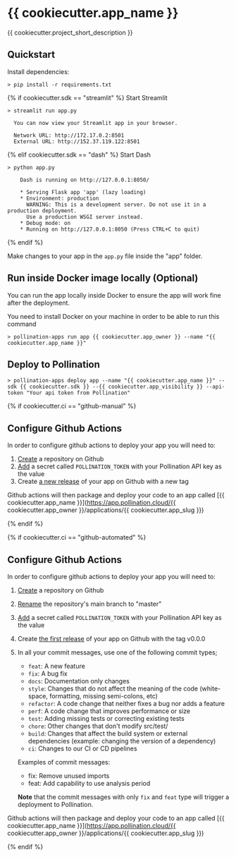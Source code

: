 # {{ cookiecutter.app_name }}

{{ cookiecutter.project_short_description }}

## Quickstart

Install dependencies:

```
> pip install -r requirements.txt
```

{% if cookiecutter.sdk == "streamlit" %}
Start Streamlit

```
> streamlit run app.py

  You can now view your Streamlit app in your browser.

  Network URL: http://172.17.0.2:8501
  External URL: http://152.37.119.122:8501

```
{% elif cookiecutter.sdk == "dash" %}
Start Dash

```
> python app.py

    Dash is running on http://127.0.0.1:8050/

    * Serving Flask app 'app' (lazy loading)
    * Environment: production
      WARNING: This is a development server. Do not use it in a production deployment.
      Use a production WSGI server instead.
    * Debug mode: on
    * Running on http://127.0.0.1:8050 (Press CTRL+C to quit)

```
{% endif %}

Make changes to your app in the `app.py` file inside the "app" folder.

## Run inside Docker image locally (Optional)

You can run the app locally inside Docker to ensure the app will work fine after the deployment.

You need to install Docker on your machine in order to be able to run this command

```
> pollination-apps run app {{ cookiecutter.app_owner }} --name "{{ cookiecutter.app_name }}"
```

## Deploy to Pollination

```
> pollination-apps deploy app --name "{{ cookiecutter.app_name }}" --sdk {{ cookiecutter.sdk }} --{{ cookiecutter.app_visibility }} --api-token "Your api token from Pollination"
```

{% if cookiecutter.ci == "github-manual" %}

## Configure Github Actions

In order to configure github actions to deploy your app you will need to:

1. [Create](https://docs.github.com/en/get-started/quickstart/create-a-repo) a repository on Github
2. [Add](https://docs.github.com/en/actions/security-guides/encrypted-secrets) a secret called `POLLINATION_TOKEN` with your Pollination API key as the value
3. Create [a new release](https://docs.github.com/en/repositories/releasing-projects-on-github/managing-releases-in-a-repository) of your app on Github with a new tag

Github actions will then package and deploy your code to an app called [{{ cookiecutter.app_name }}](https://app.pollination.cloud/{{ cookiecutter.app_owner }}/applications/{{ cookiecutter.app_slug }})

{% endif %}

{% if cookiecutter.ci == "github-automated" %}

## Configure Github Actions

In order to configure github actions to deploy your app you will need to:

1. [Create](https://docs.github.com/en/get-started/quickstart/create-a-repo) a repository on Github
2. [Rename](https://docs.github.com/en/repositories/creating-and-managing-repositories/renaming-a-repository) the repository's main branch to "master"
3. [Add](https://docs.github.com/en/actions/security-guides/encrypted-secrets) a secret called `POLLINATION_TOKEN` with your Pollination API key as the value
4. Create [the first release](https://docs.github.com/en/repositories/releasing-projects-on-github/managing-releases-in-a-repository) of your app on Github with the tag v0.0.0
5. In all your commit messages, use one of the following commit types;

   - `feat`: A new feature
   - `fix`: A bug fix
   - `docs`: Documentation only changes
   - `style`: Changes that do not affect the meaning of the code (white-space, formatting, missing semi-colons, etc)
   - `refactor`: A code change that neither fixes a bug nor adds a feature
   - `perf`: A code change that improves performance or size
   - `test`: Adding missing tests or correcting existing tests
   - `chore`: Other changes that don't modify src/test/
   - `build`: Changes that affect the build system or external dependencies (example: changing the version of a dependency)
   - `ci`: Changes to our CI or CD pipelines

   Examples of commit messages:

   - fix: Remove unused imports
   - feat: Add capability to use analysis period

   **Note** that the commit messages with only `fix` and `feat` type will trigger a deployment to Pollination.

Github actions will then package and deploy your code to an app called [{{ cookiecutter.app_name }}](https://app.pollination.cloud/{{ cookiecutter.app_owner }}/applications/{{ cookiecutter.app_slug }})

{% endif %}
